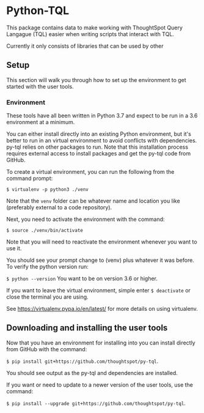 # Python-TQL

This package contains data to make working with ThoughtSpot Query Langague (TQL) easier when writing scripts that 
interact with TQL.

Currently it only consists of libraries that can be used by other 

## Setup

This section will walk you through how to set up the environment to get started with the user tools.

### Environment

These tools have all been written in Python 3.7 and expect to be run in a 3.6 environment at a minimum.

You can either install directly into an existing Python environment, but it's better to run in an virtual environment 
to avoid conflicts with dependencies.  py-tql relies on other packages to run.  Note that this installation 
process requires external access to install packages and get the py-tql code from GitHub.

To create a virtual environment, you can run the following from the command prompt:

`$ virtualenv -p python3 ./venv`

Note that the `venv` folder can be whatever name and location you like (preferably external to a code repository).

Next, you need to activate the environment with the command: 

`$ source ./venv/bin/activate`

Note that you will need to reactivate the environment whenever you want to use it.  

You should see your prompt change to (venv) plus whatever it was before.  To verify the python version run:

`$ python --version`  You want to be on version 3.6 or higher.

If you want to leave the virtual environment, simple enter `$ deactivate` or close the terminal you are using.

See https://virtualenv.pypa.io/en/latest/ for more details on using virtualenv.

## Downloading and installing the user tools

Now that you have an environment for installing into you can install directly from GitHub with the command:

`$ pip install git+https://github.com/thoughtspot/py-tql`.  

You should see output as the py-tql and dependencies are installed.  

If you want or need to update to a newer version of the user tools, use the command:

`$ pip install --upgrade git+https://github.com/thoughtspot/py-tql`.  


